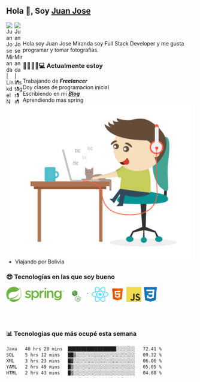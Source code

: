 ## Hola 👋, Soy [Juan Jose](http://juanjoses.me)

<a href="https://www.linkedin.com/in/juanjosemirandam/">
  <img align="left" alt="Juan Jose Miranda | LinkdeIN" width="22px" src="https://cdn.jsdelivr.net/npm/simple-icons@v3/icons/linkedin.svg" />
</a>

<a href="https://www.instagram.com/juan.jose.miranda/">
  <img align="left" alt="Juan Jose Miranda | Instagram" width="22px" src="https://cdn.jsdelivr.net/npm/simple-icons@v3/icons/instagram.svg" />
</a>

<br /> <br />

Hola soy Juan Jose Miranda soy Full Stack Developer y me gusta programar y tomar fotografias.

<img align="right" alt="GIF" src="./images/gif-juanjose.gif" width="500" max-height="320" />

### 👨‍💻🕵‍♀💻 Actualmente estoy

- Trabajando de ***Freelancer***
- Doy clases de programacion inicial
- Escribiendo en mi ***[Blog](http://juanjoses.me)***
- Aprendiendo mas spring
- Viajando por Bolivia 

### 😎 Tecnologías en las que soy bueno

<code><img alt="Spring" height="40px" src="./images/spring-icon.svg"/></code>
<code><img alt="NodeJS" height="40px" src="./images/nodejs-icon.svg" /></code>
<code><img alt="ReactJS" height="40px" src="./images/react-icon.svg" /></code>
<code><img alt="HTML5" height="40px" src="./images/html-icon.png" /></code>
<code><img alt="JavaScript" height="40px" src="./images/js-icon.png"  /></code>
<code><img alt="CSS3" height="40px" src="./images/css-icon.png" /></code>

<br/><br/>

### 📊 Tecnologías que más ocupé esta semana

<!--START_SECTION:waka-->
```text
Java   40 hrs 28 mins  ██████████████████░░░░░░░   72.41 % 
SQL    5 hrs 12 mins   ██▒░░░░░░░░░░░░░░░░░░░░░░   09.32 % 
XML    3 hrs 23 mins   █▓░░░░░░░░░░░░░░░░░░░░░░░   06.06 % 
YAML   2 hrs 49 mins   █▒░░░░░░░░░░░░░░░░░░░░░░░   05.05 % 
HTML   2 hrs 43 mins   █▒░░░░░░░░░░░░░░░░░░░░░░░   04.88 % 
```
<!--END_SECTION:waka-->

<!-- ### 📌🤓 Últimos artículos en mi blog -->